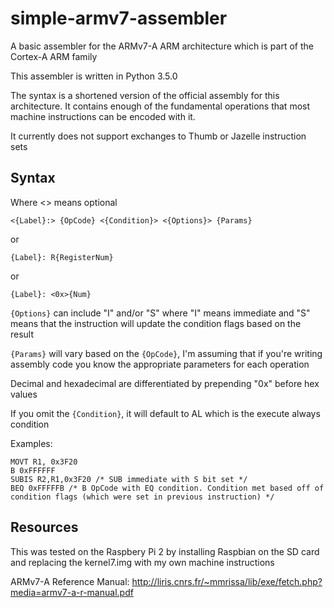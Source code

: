# simple-armv7-assembler
A basic assembler for the ARMv7-A ARM architecture which is part of the Cortex-A ARM family

This assembler is written in Python 3.5.0

The syntax is a shortened version of the official assembly for this architecture. It contains enough of the fundamental operations that most machine instructions can be encoded with it.

It currently does not support exchanges to Thumb or Jazelle instruction sets

Syntax
------
Where <> means optional

	<{Label}:> {OpCode} <{Condition}> <{Options}> {Params}

or

	{Label}: R{RegisterNum}

or

	{Label}: <0x>{Num}

`{Options}` can include "I" and/or "S" where "I" means immediate and "S" means that the instruction will update the condition flags based on the result

`{Params}` will vary based on the `{OpCode}`, I'm assuming that if you're writing assembly code you know the appropriate parameters for each operation

Decimal and hexadecimal are differentiated by prepending "0x" before hex values

If you omit the `{Condition}`, it will default to AL which is the execute always condition

Examples:

	MOVT R1, 0x3F20
	B 0xFFFFFF
	SUBIS R2,R1,0x3F20 /* SUB immediate with S bit set */
	BEQ 0xFFFFFB /* B OpCode with EQ condition. Condition met based off of condition flags (which were set in previous instruction) */

Resources
--------
This was tested on the Raspbery Pi 2 by installing Raspbian on the SD card and replacing the kernel7.img with my own machine instructions

ARMv7-A Reference Manual: http://liris.cnrs.fr/~mmrissa/lib/exe/fetch.php?media=armv7-a-r-manual.pdf
